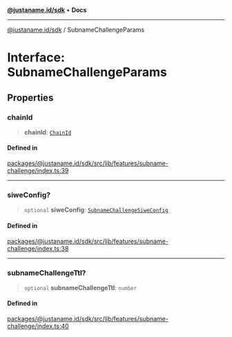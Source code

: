 [**@justaname.id/sdk**](../README.md) • **Docs**

***

[@justaname.id/sdk](../globals.md) / SubnameChallengeParams

# Interface: SubnameChallengeParams

## Properties

### chainId

> **chainId**: [`ChainId`](../type-aliases/ChainId.md)

#### Defined in

[packages/@justaname.id/sdk/src/lib/features/subname-challenge/index.ts:39](https://github.com/JustaName-id/JustaName-sdk/blob/626b4b68604f3125538c424811e641247a5bd58d/packages/@justaname.id/sdk/src/lib/features/subname-challenge/index.ts#L39)

***

### siweConfig?

> `optional` **siweConfig**: [`SubnameChallengeSiweConfig`](SubnameChallengeSiweConfig.md)

#### Defined in

[packages/@justaname.id/sdk/src/lib/features/subname-challenge/index.ts:38](https://github.com/JustaName-id/JustaName-sdk/blob/626b4b68604f3125538c424811e641247a5bd58d/packages/@justaname.id/sdk/src/lib/features/subname-challenge/index.ts#L38)

***

### subnameChallengeTtl?

> `optional` **subnameChallengeTtl**: `number`

#### Defined in

[packages/@justaname.id/sdk/src/lib/features/subname-challenge/index.ts:40](https://github.com/JustaName-id/JustaName-sdk/blob/626b4b68604f3125538c424811e641247a5bd58d/packages/@justaname.id/sdk/src/lib/features/subname-challenge/index.ts#L40)

